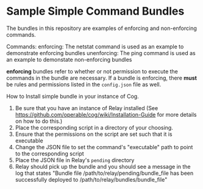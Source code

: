 # Sample Simple Command Bundles

The bundles in this repository are examples of enforcing and non-enforcing commands.

Commands:
 enforcing: The netstat command is used as an example to demonstrate enforcing bundles
 unenforcing: The ping command is used as an example to demonstate non-enforcing bundles

**enforcing** bundles refer to whether or not permission to execute the commands in 
the bundle are necessary. If a bundle is enforcing, there **must** be rules and
permissions listed in the `config.json` file as well.


How to Install simple bundle in your instance of Cog.

1. Be sure that you have an instance of Relay installed (See <https://github.com/operable/cog/wiki/Installation-Guide> for more details on how to do this.)
2. Place the corresponding script in a directory of your choosing.
3. Ensure that the permissions on the script are set such that it is executable
4. Change the JSON file to set the command's "executable" path to point to the corresponding script
5. Place the JSON file in Relay's `pending` directory
6. Relay should pick up the bundle and you should see a message in the log that states "Bundle file /path/to/relay/pending/bundle_file has been successfully deployed to /path/to/relay/bundles/bundle_file"

